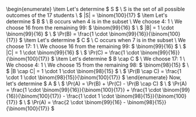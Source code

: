 \begin{enumerate}
\item Let's determine $ S $ \\
S is the set of all possible outcomes of the 17 students \\
$ |S| = \binom{100}{17} $
	\item Let's determine $ B $ \\
	      B occurs when 4 is in the subset \\
	      We choose 4: 1 \\
	      We choose 16 from the remaining 99: $ \binom{99}{16} $ \\
	      $ |B| = 1 \cdot \binom{99}{16} $ \\
	      $ \Pr(B) = \frac{1 \cdot \binom{99}{16}}{\binom{100}{17}} $
	\item Let's determine $ C $ \\
	      C occurs when 7 is in the subset \\
	      We choose 17: 1 \\
	      We choose 16 from the remaining 99: $ \binom{99}{16} $ \\
	      $ |C| = 1 \cdot \binom{99}{16} $ \\
	      $ \Pr(C) = \frac{1 \cdot \binom{99}{16}}{\binom{100}{17}} $
	\item Let's determine $ B \cap C $ \\
	      We choose 17: 1 \\
	      We choose 4: 1 \\
	      We choose 15 from the remaining 98: $ \binom{98}{15} $ \\
	      $ |B \cap C| = 1 \cdot 1 \cdot \binom{98}{15} $ \\
	      $ \Pr(B \cap C) = \frac{1 \cdot 1 \cdot \binom{98}{15}}{\binom{100}{17}} $
\end{enumerate}
Now, let's determine $ A $ \\
$ \Pr(A) = \Pr(B) + \Pr(C) - \Pr(B \cap C) $ \\
$ \Pr(A) = \frac{1 \cdot \binom{99}{16}}{\binom{100}{17}} + \frac{1 \cdot \binom{99}{16}}{\binom{100}{17}} - \frac{1 \cdot 1 \cdot \binom{98}{15}}{\binom{100}{17}} $ \\
$ \Pr(A) = \frac{2 \cdot \binom{99}{16} - \binom{98}{15}}{\binom{100}{17}} $
